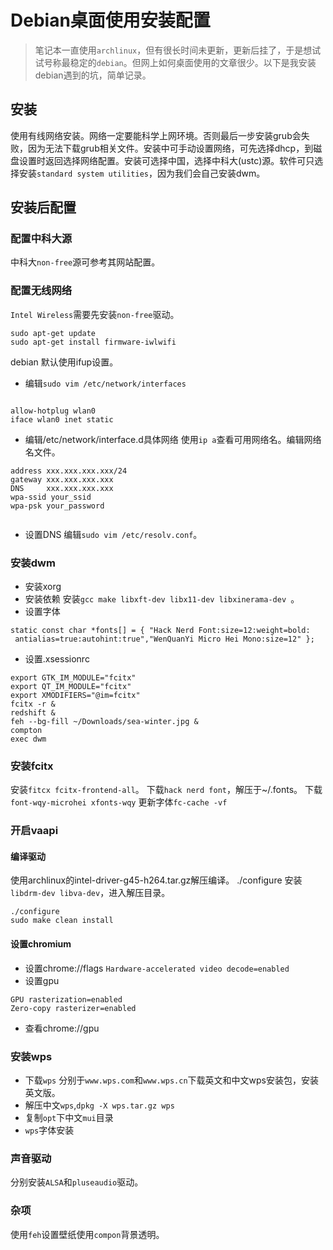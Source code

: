 # Debian桌面使用安装配置

> 笔记本一直使用`archlinux`，但有很长时间未更新，更新后挂了，于是想试试号称最稳定的`debian`。但网上如何桌面使用的文章很少。以下是我安装debian遇到的坑，简单记录。

## 安装
使用有线网络安装。网络一定要能科学上网环境。否则最后一步安装grub会失败，因为无法下载grub相关文件。安装中可手动设置网络，可先选择dhcp，到磁盘设置时返回选择网络配置。安装可选择中国，选择中科大(ustc)源。软件可只选择安装`standard system utilities`，因为我们会自己安装dwm。
## 安装后配置
### 配置中科大源
中科大`non-free`源可参考其网站配置。
### 配置无线网络
`Intel Wireless`需要先安装`non-free`驱动。
```
sudo apt-get update 
sudo apt-get install firmware-iwlwifi
```
debian 默认使用ifup设置。
- 编辑`sudo vim /etc/network/interfaces`
```

allow-hotplug wlan0
iface wlan0 inet static
```
- 编辑/etc/network/interface.d具体网络
使用`ip a`查看可用网络名。编辑网络名文件。
```
address xxx.xxx.xxx.xxx/24
gateway xxx.xxx.xxx.xxx
DNS     xxx.xxx.xxx.xxx
wpa-ssid your_ssid
wpa-psk your_password


```
- 设置DNS
编辑`sudo vim /etc/resolv.conf`。
### 安装dwm
- 安装xorg
- 安装依赖 
  安装`gcc make libxft-dev libx11-dev libxinerama-dev `。
- 设置字体
```
static const char *fonts[] = { "Hack Nerd Font:size=12:weight=bold:
 antialias=true:autohint:true","WenQuanYi Micro Hei Mono:size=12" };
```
- 设置.xsessionrc
```
export GTK_IM_MODULE="fcitx"
export QT_IM_MODULE="fcitx"
export XMODIFIERS="@im=fcitx"
fcitx -r &
redshift &
feh --bg-fill ~/Downloads/sea-winter.jpg &
compton
exec dwm
```
### 安装fcitx
安装`fitcx fcitx-frontend-all`。
下载`hack nerd font`，解压于~/.fonts。 
下载`font-wqy-microhei xfonts-wqy`
更新字体`fc-cache -vf`
### 开启vaapi 
#### 编译驱动
使用archlinux的intel-driver-g45-h264.tar.gz解压编译。
./configure
安装`libdrm-dev libva-dev`，进入解压目录。
```
./configure
sudo make clean install
```
#### 设置chromium
- 设置chrome://flags
`Hardware-accelerated video decode=enabled`
- 设置gpu
```
GPU rasterization=enabled
Zero-copy rasterizer=enabled
```
- 查看chrome://gpu
### 安装wps
- 下载`wps`
分别于`www.wps.com`和`www.wps.cn`下载英文和中文wps安装包，安装英文版。
- 解压中文`wps`,`dpkg -X wps.tar.gz wps`
- 复制`opt`下中文`mui`目录
- `wps`字体安装
### 声音驱动
分别安装`ALSA`和`pluseaudio`驱动。
### 杂项
使用`feh`设置壁纸使用`compon`背景透明。

